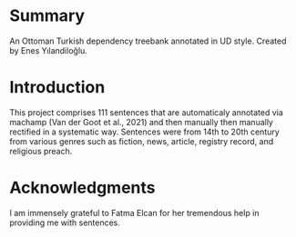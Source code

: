 # Summary

An Ottoman Turkish dependency treebank annotated in UD style. Created by Enes Yılandiloğlu.

# Introduction
This project comprises 111 sentences that are automaticaly annotated via machamp (Van der Goot et al., 2021) and then manually then manually rectified in a systematic way. Sentences were from 14th to 20th century from various genres such as fiction, news, article, registry record, and religious preach.


# Acknowledgments
I am immensely grateful to Fatma Elcan for her tremendous help in providing me with sentences.

